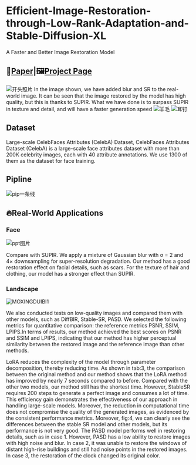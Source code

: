 # Efficient-Image-Restoration-through-Low-Rank-Adaptation-and-Stable-Diffusion-XL
A Faster and Better Image Restoration Model
## 📖[**Paper**](https://arxiv.org/pdf/2212.00490.pdf)|🖼️[**Project Page**](https://wyhuai.github.io/ddnm.io/)


![开头照片](https://github.com/user-attachments/assets/0ba3a7aa-1df4-4d7b-96fe-5655f1f9d34d)
In the image shown, we have added blur and SR to the real-world image. It can be seen that the image restored by the model has high quality, but this is thanks to SUPIR. What we have done is to surpass SUPIR in texture and detail, and will have a faster generation speed
![羊毛](https://github.com/user-attachments/assets/e6e113f7-5c0c-4dcf-8016-3f65b1c7b225)
![耳钉](https://github.com/user-attachments/assets/635e2e5e-762e-4a7e-bc3c-d54d4dbcb3b9)


## Dataset
Large-scale CelebFaces Attributes (CelebA) Dataset, CelebFaces Attributes Dataset (CelebA) is a large-scale face attributes dataset with more than 200K celebrity images, each with 40 attribute annotations. We use 1300 of them as the dataset for face training.


## Pipline

![pip一条线](https://github.com/user-attachments/assets/1d386e0c-c3ee-4929-9910-a529ef34ebae)





## 🔥Real-World Applications

### Face
![ppt图片](https://github.com/user-attachments/assets/2235387e-f6a2-4be7-a2df-bac8f84c1cee)

Compare with SUPIR. We apply a mixture of Gaussian blur with σ = 2 and 4× downsampling for super-resolution degradation. Our method has a good restoration effect on facial details, such as scars. For the texture of hair and clothing, our model has a stronger effect than SUPIR.

### Landscape
![MOXINGDUIBI1](https://github.com/user-attachments/assets/f9f9331c-2d83-4ca0-bb4a-0357c74786df)

We also conducted tests on low-quality images and compared them with other models, such as DiffBIR, Stable-SR, PASD. We selected the following metrics for quantitative comparison: the  reference metrics PSNR, SSIM, LPIPS.In terms of results, our method achieved the best scores on PSNR and SSIM and LPIPS, indicating that our method has higher perceptual similarity between the restored image and the reference image than other methods.

LoRA reduces the complexity of the model through parameter decomposition, thereby reducing time. As shown in tab:3, the comparison between the original method and our method shows that the LoRA method has improved by nearly 7 seconds compared to before. Compared with the other two models, our method still has the shortest time. However, StableSR requires 200 steps to generate a perfect image and consumes a lot of time. This efficiency gain demonstrates the effectiveness of our approach in handling large-scale models. Moreover, the reduction in computational time does not compromise the quality of the generated images, as evidenced by the consistent performance metrics. Moreover, fig:4, we can clearly see the differences between the stable SR model and other models, but its performance is not very good. The PASD model performs well in restoring details, such as in case 1. However, PASD has a low ability to restore images with high noise and blur. In case 2, it was unable to restore the windows of distant high-rise buildings and still had noise points in the restored images. In case 3, the restoration of the clock changed its original color.
